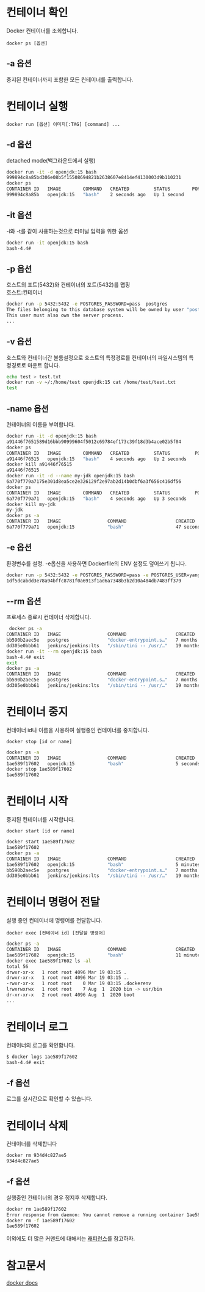 # 컨테이너 확인

Docker 컨테이너를 조회합니다.

```
docker ps [옵션]
```

## -a 옵션

중지된 컨테이너까지 포함한 모든 컨테이너를 출력합니다.

# 컨테이너 실행

```
docker run [옵션] 이미지[:TAG] [command] ...
```

## -d 옵션

detached mode(백그라운드에서 실행)

```bash
docker run -it -d openjdk:15 bash
999894c8a85bd306e08b5f15508694821b2638607e8414ef4130003d9b110231
docker ps
CONTAINER ID   IMAGE        COMMAND   CREATED         STATUS        PORTS     NAMES
999894c8a85b   openjdk:15   "bash"    2 seconds ago   Up 1 second             condescending_haslett
```

## -it 옵션

-i와 -t를 같이 사용하는것으로 터미널 입력을 위한 옵션

```bash
docker run -it openjdk:15 bash
bash-4.4#
```

## -p 옵션

호스트의 포트(5432)와 컨테이너의 포트(5432)를 맵핑  
호스트:컨테이너

```bash
docker run -p 5432:5432 -e POSTGRES_PASSWORD=pass  postgres
The files belonging to this database system will be owned by user "postgres".
This user must also own the server process.
...
```

## -v 옵션

호스트와 컨테이너간 볼륨설정으로 호스트의 특정경로를 컨테이너의 파일시스템의 특정경로로 마운트 합니다.

```bash
echo test > test.txt
docker run -v ~/:/home/test openjdk:15 cat /home/test/test.txt
test
```

## -name 옵션

컨테이너의 이름을 부여합니다.

```bash
docker run -it -d openjdk:15 bash
a91446f7651589d16bbb90999604f5012c69784ef173c39f18d3b4ace02b5f04
docker ps
CONTAINER ID   IMAGE        COMMAND   CREATED         STATUS         PORTS     NAMES
a91446f76515   openjdk:15   "bash"    4 seconds ago   Up 2 seconds             funny_banach
docker kill a91446f76515
a91446f76515
docker run -it -d --name my-jdk openjdk:15 bash
6a770f779a7175e301d8ea5ce2e326129f2e97ab2d14b0dbf6a3f656c416df56
docker ps
CONTAINER ID   IMAGE        COMMAND   CREATED         STATUS         PORTS     NAMES
6a770f779a71   openjdk:15   "bash"    4 seconds ago   Up 3 seconds             my-jdk
docker kill my-jdk
my-jdk
docker ps -a
CONTAINER ID   IMAGE                 COMMAND                  CREATED              STATUS                        PORTS     NAMES
6a770f779a71   openjdk:15            "bash"                   47 seconds ago       Exited (137) 6 seconds ago              my-jdk
```

## -e 옵션

환경변수를 설정. -e옵션을 사용하면 Dockerfile의 ENV 설정도 덮어쓰기 됩니다.

```bash
docker run -p 5432:5432 -e POSTGRES_PASSWORD=pass -e POSTGRES_USER=yang -e POSTGRES_DB=mydb -d postgres
1df5dcabdd3e78a94bffc8781f0a6913f1ad6a7348b3b2d10a484db7483ff379
```

## --rm 옵션

프로세스 종료시 컨테이너 삭제합니다.

```bash
 docker ps -a
CONTAINER ID   IMAGE                 COMMAND                  CREATED         STATUS                      PORTS     NAMES
bb590b2aec5e   postgres              "docker-entrypoint.s…"   7 months ago    Exited (0) 7 months ago               postgres_boot
dd305e0bbb61   jenkins/jenkins:lts   "/sbin/tini -- /usr/…"   19 months ago   Exited (143) 4 months ago             quizzical_dirac
docker run -it --rm openjdk:15 bash
bash-4.4# exit
exit
docker ps -a
CONTAINER ID   IMAGE                 COMMAND                  CREATED         STATUS                      PORTS     NAMES
bb590b2aec5e   postgres              "docker-entrypoint.s…"   7 months ago    Exited (0) 7 months ago               postgres_boot
dd305e0bbb61   jenkins/jenkins:lts   "/sbin/tini -- /usr/…"   19 months ago   Exited (143) 4 months ago             quizzical_dirac
```

# 컨테이너 중지

컨테이너 id나 이름을 사용하여 실행중인 컨테이너를 중지합니다.

```
docker stop [id or name]
```

```bash
docker ps -a
CONTAINER ID   IMAGE                 COMMAND                  CREATED         STATUS                      PORTS     NAMES
1ae589f17602   openjdk:15            "bash"                   5 seconds ago   Up 4 seconds                          naughty_bose
docker stop 1ae589f17602
1ae589f17602
```

# 컨테이너 시작

중지된 컨테이너를 시작합니다.

```
docker start [id or name]
```

```bash
docker start 1ae589f17602
1ae589f17602
docker ps -a
CONTAINER ID   IMAGE                 COMMAND                  CREATED         STATUS                      PORTS     NAMES
1ae589f17602   openjdk:15            "bash"                   5 minutes ago   Up 12 seconds                         naughty_bose
bb590b2aec5e   postgres              "docker-entrypoint.s…"   7 months ago    Exited (0) 7 months ago               postgres_boot
dd305e0bbb61   jenkins/jenkins:lts   "/sbin/tini -- /usr/…"   19 months ago   Exited (143) 4 months ago             quizzical_dirac
```

# 컨테이너 명령어 전달

실행 중인 컨테이너에 명령어를 전달합니다.

```
docker exec [컨테이너 id] [전달할 명령어]
```

```bash
docker ps -a
CONTAINER ID   IMAGE                 COMMAND                  CREATED          STATUS                      PORTS     NAMES
1ae589f17602   openjdk:15            "bash"                   11 minutes ago   Up 6 minutes                          naughty_bose
docker exec 1ae589f17602 ls -al
total 56
drwxr-xr-x   1 root root 4096 Mar 19 03:15 .
drwxr-xr-x   1 root root 4096 Mar 19 03:15 ..
-rwxr-xr-x   1 root root    0 Mar 19 03:15 .dockerenv
lrwxrwxrwx   1 root root    7 Aug  1  2020 bin -> usr/bin
dr-xr-xr-x   2 root root 4096 Aug  1  2020 boot
...
```

# 컨테이너 로그

컨테이너의 로그를 확인합니다.

```bash
$ docker logs 1ae589f17602
bash-4.4# exit
```

## -f 옵션

로그를 실시간으로 확인할 수 있습니다.

# 컨테이너 삭제

컨테이너를 삭제합니다

```bash
docker rm 934d4c827ae5
934d4c827ae5
```

## -f 옵션

실행중인 컨테이너의 경우 정지후 삭제합니다.

```bash
docker rm 1ae589f17602
Error response from daemon: You cannot remove a running container 1ae589f1760261035c487b9cf5b29d06da9d9847a2107f4d798d31fd7fbfd0d8. Stop the container before attempting removal or force remove
docker rm -f 1ae589f17602
1ae589f17602
```

이외에도 더 많은 커맨드에 대해서는 [래퍼런스](https://docs.docker.com/engine/reference/run/)를 참고하자.

# 참고문서

[docker docs](https://docs.docker.com/engine/reference/commandline/ps/)

